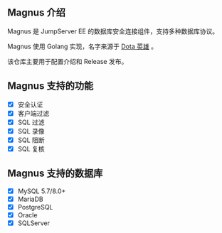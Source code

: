 ## Magnus 介绍

Magnus 是 JumpServer EE 的数据库安全连接组件，支持多种数据库协议。

Magnus 使用 Golang 实现，名字来源于 [Dota 英雄](https://www.dota2.com/hero/magnus) 。

该仓库主要用于配置介绍和 Release 发布。

## Magnus 支持的功能

- [x] 安全认证
- [x] 客户端过滤
- [x] SQL 过滤
- [x] SQL 录像
- [x] SQL 阻断
- [x] SQL 复核

## Magnus 支持的数据库

- [x] MySQL 5.7/8.0+
- [x] MariaDB
- [x] PostgreSQL
- [x] Oracle
- [x] SQLServer
